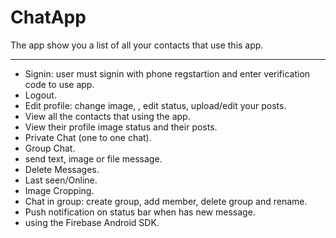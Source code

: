 ChatApp
====

The app show you a list of all your contacts that use this app. 

----
- Signin: user must signin with phone regstartion and enter verification code to use app.
- Logout.
- Edit profile: change image, , edit status, upload/edit your posts.
- View all the contacts that using the app.
- View their profile image status and their posts.
- Private Chat (one to one chat).
- Group Chat.
- send text, image or file message.
- Delete Messages.
- Last seen/Online.
- Image Cropping.
- Chat in group: create group, add member, delete group and rename.
- Push notification on status bar when has new message.
- using the Firebase Android SDK.
